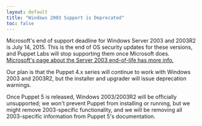 ```yaml
---
layout: default
title: "Windows 2003 Support is Deprecated"
toc: false
---
```



Microsoft's end of support deadline for Windows Server 2003 and 2003R2 is July 14, 2015. This is the end of OS security updates for these versions, and Puppet Labs will stop supporting them once Microsoft does. [Microsoft's page about the Server 2003 end-of-life has more info.](http://www.microsoft.com/en-us/server-cloud/products/windows-server-2003/)

Our plan is that the Puppet 4.x series will continue to work with Windows 2003 and 2003R2, but the installer and upgrader will issue deprecation warnings.

Once Puppet 5 is released, Windows 2003/2003R2 will be officially unsupported; we won't prevent Puppet from installing or running, but we might remove 2003-specific functionality, and we will be removing all 2003-specific information from Puppet 5's documentation.

